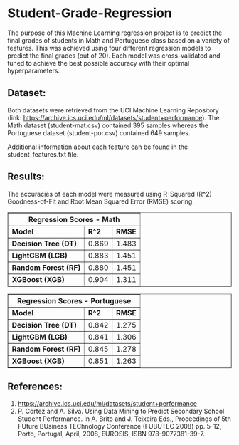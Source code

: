 # Student-Grade-Regression

The purpose of this Machine Learning regression project is to predict the final grades of students in Math and Portuguese class based on a variety of features. This was achieved using four different regression models to predict the final grades (out of 20). Each model was cross-validated and tuned to achieve the best possible accuracy with their optimal hyperparameters.

## Dataset:

Both datasets were retrieved from the UCI Machine Learning Repository (link: https://archive.ics.uci.edu/ml/datasets/student+performance). The Math dataset (student-mat.csv) contained 395 samples whereas the Portuguese dataset (student-por.csv) contained 649 samples.

Additional information about each feature can be found in the student_features.txt file.

## Results:

The accuracies of each model were measured using R-Squared (R^2) Goodness-of-Fit and Root Mean Squared Error (RMSE) scoring.

<table border = "1">
  <thead>
    <th colspan = "3">Regression Scores - Math</th>
  </thead>
  <tbody>
    <tr>
      <td><b>Model</b></td>
      <td><b>R^2</b></td>
      <td><b>RMSE</b></td>
    </tr>
    <tr>
      <td><b>Decision Tree (DT)</b></td>
      <td>0.869</td>
      <td>1.483</td>
    </tr>
    <tr>
      <td><b>LightGBM (LGB)</b></td>
      <td>0.883</td>
      <td>1.451</td>
    </tr>
    <tr>
      <td><b>Random Forest (RF)</b></td>
      <td>0.880</td>
      <td>1.451</td>
    </tr>
    <tr>
      <td><b>XGBoost (XGB)</b></td>
      <td>0.904</td>
      <td>1.311</td>
    </tr>
  </tbody>
</table>


<table border = "1">
  <thead>
    <th colspan = "3">Regression Scores - Portuguese </th>
  </thead>
  <tbody>
    <tr>
      <td><b>Model</b></td>
      <td><b>R^2</b></td>
      <td><b>RMSE</b></td>
    </tr>
    <tr>
      <td><b>Decision Tree (DT)</b></td>
      <td>0.842</td>
      <td>1.275</td>
    </tr>
    <tr>
      <td><b>LightGBM (LGB)</b></td>
      <td>0.841</td>
      <td>1.306</td>
    </tr>
    <tr>
      <td><b>Random Forest (RF)</b></td>
      <td>0.845</td>
      <td>1.278</td>
    </tr>
    <tr>
      <td><b>XGBoost (XGB)</b></td>
      <td>0.851</td>
      <td>1.263</td>
    </tr>
  </tbody>
</table>

## References:

1. https://archive.ics.uci.edu/ml/datasets/student+performance
2. P. Cortez and A. Silva. Using Data Mining to Predict Secondary School Student Performance. In A. Brito and J. Teixeira Eds., Proceedings of 5th FUture BUsiness TEChnology Conference (FUBUTEC 2008) pp. 5-12, Porto, Portugal, April, 2008, EUROSIS, ISBN 978-9077381-39-7.
